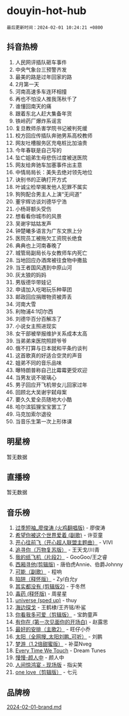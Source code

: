 # douyin-hot-hub

`最后更新时间：2024-02-01 10:24:21 +0800`

## 抖音热榜

1. 人民网评插队砸车事件
1. 中央气象台三预警齐发
1. 最美的路是过年回家的路
1. 2月第一天
1. 河南高速多车连环相撞
1. 再也不怕没人推我荡秋千了
1. 谁懂回南天的痛
1. 跟着东北人赶大集备年货
1. 铁岭药厂爆炸系谣言
1. 复旦教师杀害学院书记被判死缓
1. 校方回应传插队奔驰男系高校教师
1. 网友吐槽服务区充电桩比加油贵
1. 今年春联是自己写的
1. 坠亡姐弟生母悲伤过度被送医院
1. 网友给奔驰车加塞事件出主意
1. 中情局局长：美失去绝对领先地位
1. 诀别书的正确打开方式
1. 叶诚尘检举揭发他人犯罪不属实
1. 狗狗配合男主人上演“无间道”
1. 董宇辉访谈刘德华宁浩
1. 小杨哥额头受伤
1. 想看看你城市的风景
1. 吴谢宇姑姑发声
1. 钟楚曦多语言为广东文旅上分
1. 医院员工被拖欠工资院长绝食
1. 典典也上河南春晚了
1. 城管局副局长与女教师车内死亡
1. 当地回应办酒席被往食物中撒盐
1. 当王者国风遇到中原山河
1. 灰太狼的妈妈
1. 男版德华带娃记
1. 申请加入吃喝玩乐种草团
1. 邮政回应捐赠物资被弄丢
1. 河南大雪
1. 利物浦4:1切尔西
1. 刘德华百分百解冻了
1. 小说女主照进现实
1. 女干部被举报维护关系成本太高
1. 当弟弟来医院照顾爷爷
1. 俄不打算与日本就和平条约谈判
1. 这首歌真的好适合空灵的声音
1. 姐弟不同的音乐品味
1. 曝特朗普称自己比霉霉更受欢迎
1. 当男友说不玻璃心
1. 男子回应开飞机带女儿回家过年
1. 回顾北大吴谢宇弑母案
1. 要久久爱全员随地大小酷
1. 哈尔滨狐狸宝宝罢工了
1. 马克加索尔退役
1. 当音乐生第一次上形体课

## 明星榜

暂无数据

## 直播榜

暂无数据

## 音乐榜

1. [过季短袖_廖俊涛 (火鸡翻唱版)](https://sf5-hl-cdn-tos.douyinstatic.com/obj/tos-cn-ve-2774/ogQVJl0tRBKxQgZji7YClFEBrVDeHpPTWfCZbQ) - 廖俊涛
1. [希望你被这个世界爱着 (副歌)](https://sf5-hl-cdn-tos.douyinstatic.com/obj/tos-cn-ve-2774/oUHCmWQfZlE3QQBKBeD8rCFLpJzPgCpImhsxMt) - 许亚童
1. [开心往前飞（开心超人联盟主题曲）](https://sf3-cdn-tos.douyinstatic.com/obj/tos-cn-ve-2774/9d8fb7c82cf1421fb93a9fe925275e0a) - VIVI
1. [追寻你（万物复苏版）](https://sf5-hl-cdn-tos.douyinstatic.com/obj/tos-cn-ve-2774/oYeAZJsbjIDit9APmBg8u6uDUQnHmoCf3gbo74) - 王天戈/川青
1. [我的纸飞机（片段2）](https://sf3-cdn-tos.douyinstatic.com/obj/tos-cn-ve-2774/oM2ZrKcg2CD5AeRB2gkeXOFB1IxAGJdZPazYHf) - GooGoo/王之睿
1. [西厢寻他(剪辑版)](https://sf5-hl-cdn-tos.douyinstatic.com/obj/tos-cn-ve-2774/oUsAVfAQKlRNxEv5qxvIB8o5qmIWUcXbzJKJhw) - 唐伯虎Annie、伯爵Johnny
1. [可能（副歌）](https://sf5-hl-cdn-tos.douyinstatic.com/obj/tos-cn-ve-2774/cde1731888894259b333569393c2fb51) - 程响
1. [陷阱（释怀版）](https://sf3-cdn-tos.douyinstatic.com/obj/tos-cn-ve-2774/oE8C21LeZrzKLDFfQYgMzx4GAIHageG5IzayY7) - Zy/白允y
1. [其实都没有 (剪辑版2)](https://sf3-cdn-tos.douyinstatic.com/obj/tos-cn-ve-2774/oEBNQenHZtBhxYjGgUDQk0BCHTigQafgFlbQ7k) - 于冬然
1. [毒药 (释怀版)](https://sf6-cdn-tos.douyinstatic.com/obj/tos-cn-ve-2774/oYILMEAzspdZBIzy4frJNB8ZHPHWAhiwowd4Ad) - 周星星
1. [universe (sped up)](https://sf5-hl-cdn-tos.douyinstatic.com/obj/tos-cn-ve-2774/oIQnurQLDCsdYeegkM4CKuVb23MZBXtX6QB8bv) - thuy
1. [海边探戈](https://sf3-cdn-tos.douyinstatic.com/obj/tos-cn-ve-2774/os9gE0VQCGqt6VQkZDyBBYvfSDY0QFe3vVmubn) - 王鹤棣/王齐铭/朴鲨
1. [你看我多可爱（剪辑版）](https://sf5-hl-cdn-tos.douyinstatic.com/obj/tos-cn-ve-2774/018d241ee66a4a189b2fa9ea2fe3363d) - 宝韵童声
1. [有你在 (第一次见面你的开场白)](https://sf5-hl-cdn-tos.douyinstatic.com/obj/tos-cn-ve-2774/oAthrQ3ClJBfI57uBoFEgNDYtNCZ0TSYQQfxQ0) - 赵露思
1. [最好的安排（主歌2）](https://sf5-hl-cdn-tos.douyinstatic.com/obj/tos-cn-ve-2774/oMMZX1DuHpMwgoDztBmZswgQnbCeeANZxBHkFY) - 旺仔小乔
1. [太阳（全网搜_太阳刘鹏_可听）](https://sf5-hl-cdn-tos.douyinstatic.com/obj/tos-cn-ve-2774/ogWbyIQnlBFImVbeDocRdCIYtBHlbJXgfZMvgz) - 刘鹏
1. [梦游（1.2倍甜蜜版）](https://sf5-hl-cdn-tos.douyinstatic.com/obj/tos-cn-ve-2774/o4gyAUm8hwufoEABmwVIiQtHsFuGzAEEWtNMzo) - 补菜Nveg
1. [Every Time We Touch](https://sf5-hl-cdn-tos.douyinstatic.com/obj/tos-cn-ve-2774/ogN6lUKQeBBfEVhIOMikG1CcJjugxk1tztZyhP) - Dream Tunes
1. [慢慢-颜人中](https://sf5-hl-cdn-tos.douyinstatic.com/obj/tos-cn-ve-2774/ocjHNfBXdBxQNC8ZGAeoLMFTUgtBg8bkExunDC) - 颜人中
1. [人间惊鸿宴 - 现场版](https://sf5-hl-cdn-tos.douyinstatic.com/obj/tos-cn-ve-2774/osF4mrPePAf2Yv8Wfr5fATCHZwL5h1QiGQAKwz) - 指尖笑
1. [one love（剪辑版）](https://sf3-cdn-tos.douyinstatic.com/obj/tos-cn-ve-2774/o4utbbKzHedACBQ0bkG7ZBgUvDQzbBDnYd1f1k) - 七元

## 品牌榜

[2024-02-01-brand.md](2024-02-01-brand.md)
